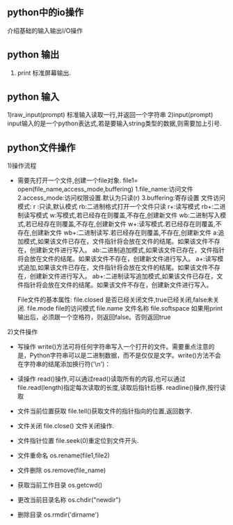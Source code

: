 ## python中的io操作
  介绍基础的输入输出I/O操作

## python 输出
  1) print
     标准屏幕输出.





## python 输入
   1)raw_input(prompt)
     标准输入读取一行,并返回一个字符串
   2)input(prompt)
     input输入的是一个python表达式,若是要输入string类型的数据,则需要加上引号.




## python文件操作

1)操作流程
  - 需要先打开一个文件,创建一个file对象. file1= open(file_name,access_mode,buffering)
    1.file_name:访问文件
    2.access_mode:访问权限设置.默认为只读(r)
    3.buffering:寄存设置
    文件访问模式:
    r :只读,默认模式
    rb:二进制格式打开一个文件只读
    r+:读写模式
    rb+:二进制读写模式
    w:写模式,若已经存在则覆盖,不存在,创建新文件
    wb:二进制写入模式,若已经存在则覆盖,不存在,创建新文件
    w+:读写模式.若已经存在则覆盖,不存在,创建新文件
    wb+:二进制读写.若已经存在则覆盖,不存在,创建新文件
    a:追加模式,如果该文件已存在，文件指针将会放在文件的结尾。如果该文件不存在，创建新文件进行写入。
    ab:二进制追加模式,如果该文件已存在，文件指针将会放在文件的结尾。如果该文件不存在，创建新文件进行写入。
    a+:读写模式追加,如果该文件已存在，文件指针将会放在文件的结尾。如果该文件不存在，创建新文件进行写入。
    ab+:二进制读写追加模式,如果该文件已存在，文件指针将会放在文件的结尾。如果该文件不存在，创建新文件进行写入。

    File文件的基本属性:
    file.closed 是否已经关闭文件,true已经关闭,false未关闭.
    file.mode   file的访问模式
    file.name   文件名称
    file.softspace  如果用print输出后，必须跟一个空格符，则返回false。否则返回true

2)文件操作

  - 写操作
    write()方法可将任何字符串写入一个打开的文件。需要重点注意的是，Python字符串可以是二进制数据，而不是仅仅是文字。write()方法不会在字符串的结尾添加换行符('\n')：

  - 读操作
    read()操作,可以通过read()读取所有的内容,也可以通过file.read(length)指定每次读取的长度,读取后指针后移.
    readline()操作,按行读取
  - 文件当前位置获取
    file.tell()获取文件的指针指向的位置,返回数字.
  - 文件关闭
    file.close() 文件关闭操作.
  - 文件指针位置
    file.seek(0)重定位到文件开头.
  - 文件重命名
    os.rename(file1,file2)
  - 文件删除
     os.remove(file_name)
  - 获取当前工作目录
    os.getcwd()
  - 更改当前目录名称
    os.chdir("newdir")
  - 删除目录
    os.rmdir('dirname')


